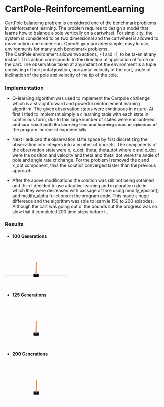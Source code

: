 # CartPole-ReinforcementLearning


CartPole balancing problem is considered one of the benchmark problems in reinforcement learning. The problem requires to design a model that learns how to balance a pole vertically on a cartwheel. For simplicity, the system is considered to be two dimensional and the cartwheel is allowed to move only in one dimension. OpenAI gym provides simple, easy to use, environments for many such benchmark problems. The CartPole environment allows two actions, +1 and -1, to be taken at any instant. This action corresponds to the direction of application of force on the cart. The observation taken at any instant of the environment is a tuple consisting of horizontal position, horizontal velocity of the cart, angle of inclination of the pole and velocity of the tip of the pole.

### Implementation

* Q-learning algorithm was used to implement the Cartpole challenge which is a straightforward and powerful reinforcement learning algorithm. The given observation states were continuous in nature. At first I tried to implement simply a q learning table with each state in continuous form, due to this large number of states were encountered and as a result both the learning time and learning steps or episodes of the program increased exponentially. 


* Next I reduced the observation state space by first discretizing the observation into integers into a number of buckets. The components of the observation state were x, x_dot, theta, theta_dot where x and x_dot were the position and velocity and theta and theta_dot were the angle of pole and angle rate of change. For the problem I removed the x and x_dot component, thus the solution converged faster than the previous approach. 


* After the above modifications the solution was still not being obtained and then I decided to use adaptive learning and exploration rate in which they were decreased with passage of time using modify_epsilon() and modify_alpha functions in the program code. This made a huge difference and the algorithm was able to learn in 150 to 200 episodes. Although the cart was going out of the bounds but the progress was so slow that it completed 200 time steps before it. 

### Results

* #### 100 Generations
<img src = "https://github.com/deepanshu96/CartPole-ReinforcementLearning/blob/master/ext/100gen.gif" width = "200">

* #### 125 Generations
<img src = "https://github.com/deepanshu96/CartPole-ReinforcementLearning/blob/master/ext/125gen.gif" width = "200">

* #### 200 Generations
<img src = "https://github.com/deepanshu96/CartPole-ReinforcementLearning/blob/master/ext/200gen.gif" width = "200">
